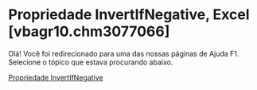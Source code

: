 
# Propriedade InvertIfNegative, Excel [vbagr10.chm3077066]

Olá! Você foi redirecionado para uma das nossas páginas de Ajuda F1. Selecione o tópico que estava procurando abaixo.

[Propriedade InvertIfNegative](http://msdn.microsoft.com/library/0b75c2af-85f5-86bb-ab7e-3eed3f88940e%28Office.15%29.aspx)
